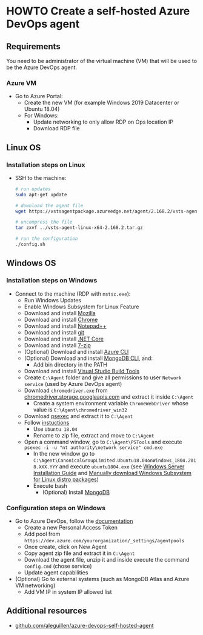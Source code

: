 # HOWTO Create a self-hosted Azure DevOps agent

## Requirements

You need to be administrator of the virtual machine (VM) that will be used to be the Azure DevOps agent.

### Azure VM

- Go to Azure Portal:
  - Create the new VM (for example Windows 2019 Datacenter or Ubuntu 18.04)
  - For Windows:
    - Update networking to only allow RDP on Ops location IP
    - Download RDP file

## Linux OS

### Installation steps on Linux

- SSH to the machine:

  ```bash
  # run updates
  sudo apt-get update
  
  # download the agent file
  wget https://vstsagentpackage.azureedge.net/agent/2.168.2/vsts-agent-linux-x64-2.168.2.tar.gz
  
  # uncompress the file
  tar zxvf ../vsts-agent-linux-x64-2.168.2.tar.gz
  
  # run the configuration
  ./config.sh
  ```

## Windows OS

### Installation steps on Windows

- Connect to the machine (RDP with `mstsc.exe`):
  - Run Windows Updates
  - Enable Windows Subsystem for Linux Feature
  - Download and install [Mozilla](https://www.mozilla.org/)
  - Download and install [Chrome](https://www.google.com/intl/en_us/chrome/)
  - Download and install [Notepad++](https://notepad-plus-plus.org/downloads/)
  - Download and install [git](https://git-scm.com/)
  - Download and install [.NET Core](https://dotnet.microsoft.com/download)
  - Download and install [7-zip](https://www.7-zip.org/download.html)
  - (Optional) Download and install [Azure CLI](https://docs.microsoft.com/en-us/cli/azure/install-azure-cli-windows?view=azure-cli-latest)
  - (Optional) Download and install [MongoDB CLI](https://www.mongodb.com/download-center/community), and:
    - Add bin directory in the PATH
  - Download and install [Visual Studio Build Tools](https://visualstudio.microsoft.com/thank-you-downloading-visual-studio/?sku=BuildTools&rel=16)
  - Create `C:\Agent` folder and give all permissions to user `Network service` (used by Azure DevOps agent)
  - Download `chromedriver.exe` from [chromedriver.storage.googleapis.com](http://chromedriver.storage.googleapis.com/index.html) and extract it inside `C:\Agent`
    - Create a system environment variable `ChromeWebDriver` whose value is `C:\Agent\chromedriver_win32`
  - Download [psexec](https://docs.microsoft.com/en-us/sysinternals/downloads/psexec) and extract it to `C:\Agent`
  - Follow [instuctions](https://docs.microsoft.com/en-us/windows/wsl/install-on-server)
    - Use `Ubuntu 18.04`
    - Rename to zip file, extract and move to `C:\Agent`
  - Open a command window, go to `C:\Agent\PSTools` and execute `psexec -i -u "nt authority\network service" cmd.exe`
    - In the new window go to `C:\Agent\CanonicalGroupLimited.Ubuntu18.04onWindows_1804.2018.XXX.YYY` and execute `ubuntu1804.exe` (see [Windows Server Installation Guide](https://docs.microsoft.com/en-us/windows/wsl/install-on-server) and [Manually download Windows Subsystem for Linux distro packages](https://docs.microsoft.com/en-us/windows/wsl/install-manual))
    - Execute bash
      - (Optional) Install [MongoDB](https://docs.mongodb.com/manual/tutorial/install-mongodb-on-ubuntu/)

### Configuration steps on Windows

- Go to Azure DevOps, follow the [documentation](https://docs.microsoft.com/en-us/azure/devops/pipelines/agents/v2-windows?view=azure-devops#check-prerequisites)
  - Create a new Personal Access Token
  - Add pool from `https://dev.azure.com/yourorganization/_settings/agentpools`
  - Once create, click on New Agent
  - Copy agent zip file and extract it in `C:\Agent`
  - Download the agent file, unzip it and inside execute the command `config.cmd` (chose service)
  - Update agent capabilities
- (Optional) Go to external systems (such as MongoDB Atlas and Azure VM networking)
  - Add VM IP in system IP allowed list

## Additional resources

- [github.com/aleguillen/azure-devops-self-hosted-agent](https://github.com/aleguillen/azure-devops-self-hosted-agent)
